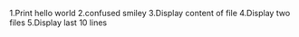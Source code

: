 1.Print hello world
2.confused smiley
3.Display content of file
4.Display two files
5.Display last 10 lines
